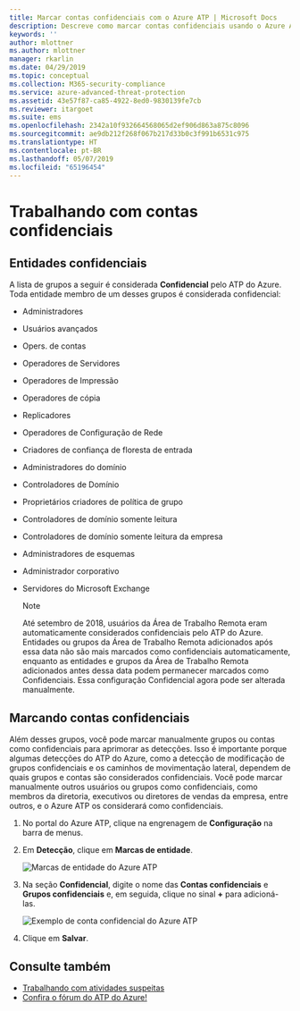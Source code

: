 ```yaml
---
title: Marcar contas confidenciais com o Azure ATP | Microsoft Docs
description: Descreve como marcar contas confidenciais usando o Azure ATP (Proteção Avançada contra Ameaças)
keywords: ''
author: mlottner
ms.author: mlottner
manager: rkarlin
ms.date: 04/29/2019
ms.topic: conceptual
ms.collection: M365-security-compliance
ms.service: azure-advanced-threat-protection
ms.assetid: 43e57f87-ca85-4922-8ed0-9830139fe7cb
ms.reviewer: itargoet
ms.suite: ems
ms.openlocfilehash: 2342a10f932664568065d2ef906d863a875c8096
ms.sourcegitcommit: ae9db212f268f067b217d33b0c3f991b6531c975
ms.translationtype: HT
ms.contentlocale: pt-BR
ms.lasthandoff: 05/07/2019
ms.locfileid: "65196454"
---
```

# <a name="working-with-sensitive-accounts"></a>Trabalhando com contas confidenciais

## <a name="sensitive-entites"></a>Entidades confidenciais

A lista de grupos a seguir é considerada **Confidencial** pelo ATP do Azure. Toda entidade membro de um desses grupos é considerada confidencial:

- Administradores
- Usuários avançados
- Opers. de contas
- Operadores de Servidores
- Operadores de Impressão
- Operadores de cópia
- Replicadores
- Operadores de Configuração de Rede 
- Criadores de confiança de floresta de entrada
- Administradores do domínio
- Controladores de Domínio
- Proprietários criadores de política de grupo 
- Controladores de domínio somente leitura 
- Controladores de domínio somente leitura da empresa 
- Administradores de esquemas 
- Administrador corporativo
- Servidores do Microsoft Exchange

  > [!NOTE]
  > Até setembro de 2018, usuários da Área de Trabalho Remota eram automaticamente considerados confidenciais pelo ATP do Azure. Entidades ou grupos da Área de Trabalho Remota adicionados após essa data não são mais marcados como confidenciais automaticamente, enquanto as entidades e grupos da Área de Trabalho Remota adicionados antes dessa data podem permanecer marcados como Confidenciais. Essa configuração Confidencial agora pode ser alterada manualmente.  

## <a name="tagging-sensitive-accounts"></a>Marcando contas confidenciais

Além desses grupos, você pode marcar manualmente grupos ou contas como confidenciais para aprimorar as detecções. Isso é importante porque algumas detecções do ATP do Azure, como a detecção de modificação de grupos confidenciais e os caminhos de movimentação lateral, dependem de quais grupos e contas são considerados confidenciais. Você pode marcar manualmente outros usuários ou grupos como confidenciais, como membros da diretoria, executivos ou diretores de vendas da empresa, entre outros, e o Azure ATP os considerará como confidenciais.

1.  No portal do Azure ATP, clique na engrenagem de **Configuração** na barra de menus.

2.  Em **Detecção**, clique em **Marcas de entidade**.

    ![Marcas de entidade do Azure ATP](media/entity-tags.png)

3.  Na seção **Confidencial**, digite o nome das **Contas confidenciais** e **Grupos confidenciais** e, em seguida, clique no sinal **+** para adicioná-las.

    ![Exemplo de conta confidencial do Azure ATP](media/sensitive-account-sample.png)

4. Clique em **Salvar**.

    
## <a name="see-also"></a>Consulte também

- [Trabalhando com atividades suspeitas](working-with-suspicious-activities.md)
- [Confira o fórum do ATP do Azure!](https://aka.ms/azureatpcommunity)
